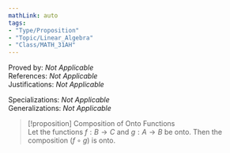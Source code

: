 ```yaml
---  
mathLink: auto  
tags:  
- "Type/Proposition"  
- "Topic/Linear_Algebra"  
- "Class/MATH_31AH"  
---  
```

Proved by: <i>Not Applicable</i>  
References: <i>Not Applicable</i>  
Justifications: <i>Not Applicable</i>  
  
Specializations: <i>Not Applicable</i>  
Generalizations: <i>Not Applicable</i>  
  
> [!proposition] Composition of Onto Functions  
> Let the functions $f:B\to C$ and $g:A\to B$ be onto. Then the composition $(f\circ g)$ is onto.  
